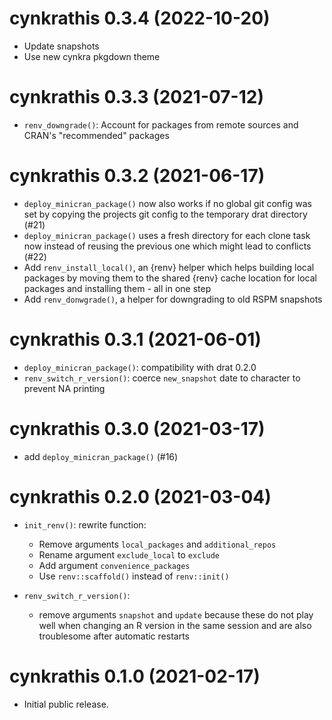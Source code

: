 <!-- NEWS.md is maintained by https://cynkra.github.io/fledge, do not edit -->

# cynkrathis 0.3.4 (2022-10-20)

- Update snapshots
- Use new cynkra pkgdown theme

# cynkrathis 0.3.3 (2021-07-12)

- `renv_downgrade()`: Account for packages from remote sources and CRAN's "recommended" packages


# cynkrathis 0.3.2 (2021-06-17)

- `deploy_minicran_package()` now also works if no global git config was set by copying the projects git config to the temporary drat directory (#21)
- `deploy_minicran_package()` uses a fresh directory for each clone task now instead of reusing the previous one which might lead to conflicts (#22)
- Add `renv_install_local()`, an {renv} helper which helps building local packages by moving them to the shared {renv} cache location for local packages and installing them - all in one step
- Add `renv_donwgrade()`, a helper for downgrading to old RSPM snapshots


# cynkrathis 0.3.1 (2021-06-01)

- `deploy_minicran_package()`: compatibility with drat 0.2.0
- `renv_switch_r_version()`: coerce `new_snapshot` date to character to prevent NA printing


# cynkrathis 0.3.0 (2021-03-17)

- add `deploy_minicran_package()` (#16)

# cynkrathis 0.2.0 (2021-03-04)

- `init_renv()`: rewrite function:
  - Remove arguments `local_packages` and `additional_repos`
  - Rename argument `exclude_local` to `exclude`
  - Add argument `convenience_packages`
  - Use `renv::scaffold()` instead of `renv::init()`

- `renv_switch_r_version()`:
   - remove arguments `snapshot` and `update` because these do not play well
     when changing an R version in the same session and are also troublesome
     after automatic restarts


# cynkrathis 0.1.0 (2021-02-17)

- Initial public release.
